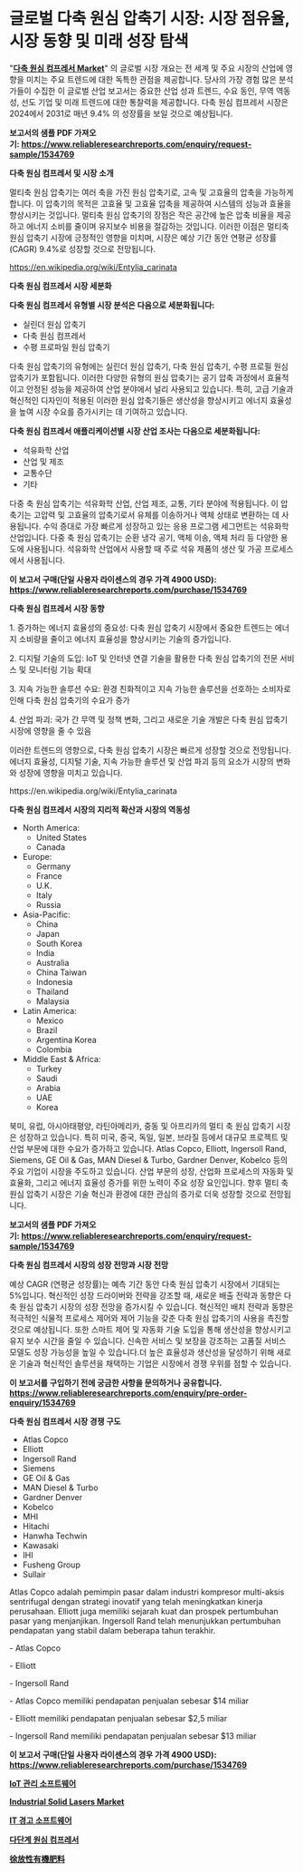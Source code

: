 <p><h1>글로벌 다축 원심 압축기 시장: 시장 점유율, 시장 동향 및 미래 성장 탐색</h1></p><p>"<strong><a href="https://www.reliableresearchreports.com/multi-axis-centrifugal-compressor-r1534769">다축 원심 컴프레서 Market</a></strong>" 의 글로벌 시장 개요는 전 세계 및 주요 시장의 산업에 영향을 미치는 주요 트렌드에 대한 독특한 관점을 제공합니다. 당사의 가장 경험 많은 분석가들이 수집한 이 글로벌 산업 보고서는 중요한 산업 성과 트렌드, 수요 동인, 무역 역동성, 선도 기업 및 미래 트렌드에 대한 통찰력을 제공합니다. 다축 원심 컴프레서 시장은 2024에서 2031로 매년 9.4% 의 성장률을 보일 것으로 예상됩니다.</p>
<p><strong>보고서의 샘플 PDF 가져오기:&nbsp;<a href="https://www.reliableresearchreports.com/enquiry/request-sample/1534769">https://www.reliableresearchreports.com/enquiry/request-sample/1534769</a></strong></p>
<p><strong>다축 원심 컴프레서 및 시장 소개</strong></p>
<p><p>멀티축 원심 압축기는 여러 축을 가진 원심 압축기로, 고속 및 고효율의 압축을 가능하게 합니다. 이 압축기의 목적은 고효율 및 고효율 압축을 제공하여 시스템의 성능과 효율을 향상시키는 것입니다. 멀티축 원심 압축기의 장점은 작은 공간에 높은 압축 비율을 제공하고 에너지 소비를 줄이며 유지보수 비용을 절감하는 것입니다. 이러한 이점은 멀티축 원심 압축기 시장에 긍정적인 영향을 미치며, 시장은 예상 기간 동안 연평균 성장률(CAGR) 9.4%로 성장할 것으로 전망됩니다.</p></p>
<p><a href="https://en.wikipedia.org/wiki/Entylia_carinata">https://en.wikipedia.org/wiki/Entylia_carinata</a></p>
<p><strong>다축 원심 컴프레서 시장 세분화</strong></p>
<p><strong>다축 원심 컴프레서 유형별 시장 분석은 다음으로 세분화됩니다:</strong></p>
<p><ul><li>실린더 원심 압축기</li><li>다축 원심 컴프레서</li><li>수평 프로파일 원심 압축기</li></ul></p>
<p><p>다축 원심 압축기의 유형에는 실린더 원심 압축기, 다축 원심 압축기, 수평 프로필 원심 압축기가 포함됩니다. 이러한 다양한 유형의 원심 압축기는 공기 압축 과정에서 효율적이고 안정된 성능을 제공하여 산업 분야에서 널리 사용되고 있습니다. 특히, 고급 기술과 혁신적인 디자인이 적용된 이러한 원심 압축기들은 생산성을 향상시키고 에너지 효율성을 높여 시장 수요를 증가시키는 데 기여하고 있습니다.</p></p>
<p><strong>다축 원심 컴프레서 애플리케이션별 시장 산업 조사는 다음으로 세분화됩니다:</strong></p>
<p><ul><li>석유화학 산업</li><li>산업 및 제조</li><li>교통수단</li><li>기타</li></ul></p>
<p><p>다중 축 원심 압축기는 석유화학 산업, 산업 제조, 교통, 기타 분야에 적용됩니다. 이 압축기는 고압력 및 고효율의 압축기로서 유체를 이송하거나 액체 상태로 변환하는 데 사용됩니다. 수익 증대로 가장 빠르게 성장하고 있는 응용 프로그램 세그먼트는 석유화학 산업입니다. 다중 축 원심 압축기는 순환 냉각 공기, 액체 이송, 액체 처리 등 다양한 용도에 사용됩니다. 석유화학 산업에서 사용할 때 주로 석유 제품의 생산 및 가공 프로세스에서 사용됩니다.</p></p>
<p><strong>이 보고서 구매(단일 사용자 라이센스의 경우 가격 4900 USD): <a href="https://www.reliableresearchreports.com/purchase/1534769">https://www.reliableresearchreports.com/purchase/1534769</a></strong></p>
<p><strong>다축 원심 컴프레서 시장 동향</strong></p>
<p><p>1. 증가하는 에너지 효율성의 중요성: 다축 원심 압축기 시장에서 중요한 트렌드는 에너지 소비량을 줄이고 에너지 효율성을 향상시키는 기술의 증가입니다.</p><p>  </p><p>2. 디지털 기술의 도입: IoT 및 인터넷 연결 기술을 활용한 다축 원심 압축기의 전문 서비스 및 모니터링 기능 확대</p><p>3. 지속 가능한 솔루션 수요: 환경 친화적이고 지속 가능한 솔루션을 선호하는 소비자로 인해 다축 원심 압축기의 수요가 증가</p><p>4. 산업 파괴: 국가 간 무역 및 정책 변화, 그리고 새로운 기술 개발은 다축 원심 압축기 시장에 영향을 줄 수 있음</p><p>이러한 트렌드의 영향으로, 다축 원심 압축기 시장은 빠르게 성장할 것으로 전망됩니다. 에너지 효율성, 디지털 기술, 지속 가능한 솔루션 및 산업 파괴 등의 요소가 시장의 변화와 성장에 영향을 미치고 있습니다.</p></p>
<p>https://en.wikipedia.org/wiki/Entylia_carinata</p>
<p><strong>다축 원심 컴프레서 시장의 지리적 확산과 시장의 역동성</strong></p>
<p><ul>
    <li>
        North America:
        <ul>
            <li>United States</li>
            <li>Canada</li>
        </ul>
    </li>
    <li>
        Europe:
        <ul>
            <li>Germany</li>
            <li>France</li>
            <li>U.K.</li>
            <li>Italy</li>
            <li>Russia</li>
        </ul>
    </li>
    <li>
        Asia-Pacific:
        <ul>
            <li>China</li>
            <li>Japan</li>
            <li>South Korea</li>
            <li>India</li>
            <li>Australia</li>
            <li>China Taiwan</li>
            <li>Indonesia</li>
            <li>Thailand</li>
            <li>Malaysia</li>
        </ul>
    </li>
    <li>
        Latin America:
        <ul>
            <li>Mexico</li>
            <li>Brazil</li>
            <li>Argentina Korea</li>
            <li>Colombia</li>
        </ul>
    </li>
    <li>
        Middle East & Africa:
        <ul>
            <li>Turkey</li>
            <li>Saudi</li>
            <li>Arabia</li>
            <li>UAE</li>
            <li>Korea</li>
        </ul>
    </li>
    </ul></p>
<p><p>북미, 유럽, 아시아태평양, 라틴아메리카, 중동 및 아프리카의 멀티 축 원심 압축기 시장은 성장하고 있습니다. 특히 미국, 중국, 독일, 일본, 브라질 등에서 대규모 프로젝트 및 산업 부문에 대한 수요가 증가하고 있습니다. Atlas Copco, Elliott, Ingersoll Rand, Siemens, GE Oil & Gas, MAN Diesel & Turbo, Gardner Denver, Kobelco 등의 주요 기업이 시장을 주도하고 있습니다. 산업 부문의 성장, 산업화 프로세스의 자동화 및 효율화, 그리고 에너지 효율성 증가를 위한 노력이 주요 성장 요인입니다. 향후 멀티 축 원심 압축기 시장은 기술 혁신과 환경에 대한 관심의 증가로 더욱 성장할 것으로 전망됩니다.</p></p>
<p><strong>보고서의 샘플 PDF 가져오기:&nbsp;<a href="https://www.reliableresearchreports.com/enquiry/request-sample/1534769">https://www.reliableresearchreports.com/enquiry/request-sample/1534769</a></strong></p>
<p><strong>다축 원심 컴프레서 시장의 성장 전망과 시장 전망</strong></p>
<p><p>예상 CAGR (연평균 성장률)는 예측 기간 동안 다축 원심 압축기 시장에서 기대되는 5%입니다. 혁신적인 성장 드라이버와 전략을 강조할 때, 새로운 배출 전략과 동향은 다축 원심 압축기 시장의 성장 전망을 증가시킬 수 있습니다. 혁신적인 배치 전략과 동향은 적극적인 식물적 프로세스 제어와 제어 기능을 갖춘 다축 원심 압축기의 사용을 촉진할 것으로 예상됩니다. 또한 스마트 제어 및 자동화 기술 도입을 통해 생산성을 향상시키고 유지 보수 시간을 줄일 수 있습니다. 신속한 서비스 및 보장을 강조하는 고품질 서비스 모델도 성장 가능성을 높일 수 있습니다.더 높은 효율성과 생산성을 달성하기 위해 새로운 기술과 혁신적인 솔루션을 채택하는 기업은 시장에서 경쟁 우위를 점할 수 있습니다.</p></p>
<p><strong>이 보고서를 구입하기 전에 궁금한 사항을 문의하거나 공유합니다. <a href="https://www.reliableresearchreports.com/enquiry/pre-order-enquiry/1534769">https://www.reliableresearchreports.com/enquiry/pre-order-enquiry/1534769</a></strong></p>
<p><strong>다축 원심 컴프레서 시장 경쟁 구도</strong></p>
<p><ul><li>Atlas Copco</li><li>Elliott</li><li>Ingersoll Rand</li><li>Siemens</li><li>GE Oil & Gas</li><li>MAN Diesel & Turbo</li><li>Gardner Denver</li><li>Kobelco</li><li>MHI</li><li>Hitachi</li><li>Hanwha Techwin</li><li>Kawasaki</li><li>IHI</li><li>Fusheng Group</li><li>Sullair</li></ul></p>
<p><p>Atlas Copco adalah pemimpin pasar dalam industri kompresor multi-aksis sentrifugal dengan strategi inovatif yang telah meningkatkan kinerja perusahaan. Elliott juga memiliki sejarah kuat dan prospek pertumbuhan pasar yang menjanjikan. Ingersoll Rand telah menunjukkan pertumbuhan pendapatan yang stabil dalam beberapa tahun terakhir.</p><p>- Atlas Copco</p><p>- Elliott</p><p>- Ingersoll Rand</p><p>- Atlas Copco memiliki pendapatan penjualan sebesar $14 miliar</p><p>- Elliott memiliki pendapatan penjualan sebesar $2,5 miliar</p><p>- Ingersoll Rand memiliki pendapatan penjualan sebesar $13 miliar</p></p>
<p><strong>이 보고서 구매(단일 사용자 라이센스의 경우 가격 4900 USD): <a href="https://www.reliableresearchreports.com/purchase/1534769">https://www.reliableresearchreports.com/purchase/1534769</a></strong></p>
<p><strong><p><a href="https://medium.com/@derrickmafrks96745/iot-%EA%B4%80%EB%A6%AC-%EC%86%8C%ED%94%84%ED%8A%B8%EC%9B%A8%EC%96%B4-%EC%82%B0%EC%97%85%EC%97%90-%EB%8C%80%ED%95%9C-%ED%86%B5%EC%B0%B0-%EC%8B%9C%EC%9E%A5-%EC%9E%AC%EC%A0%95-%EC%83%81%ED%83%9C-%EC%8B%9C%EC%9E%A5-%EA%B7%9C%EB%AA%A8-%EB%B0%8F-2031%EB%85%84%EA%B9%8C%EC%A7%80-%EC%88%98%EC%9D%B5-%EB%B6%84%EC%84%9D-bbf2b90c10d1">IoT 관리 소프트웨어</a></p><p><a href="https://medium.com/@marcoshoppe2023/industrial-solid-lasers-market-a-global-and-regional-analysis-focus-on-region-country-level-2b4514927137">Industrial Solid Lasers Market</a></p><p><a href="https://medium.com/@joshuapierce88/it-%EA%B2%BD%EB%B3%B4-%EC%86%8C%ED%94%84%ED%8A%B8%EC%9B%A8%EC%96%B4-%EC%82%B0%EC%97%85-%EB%B6%84%EC%84%9D-%EB%B3%B4%EA%B3%A0%EC%84%9C-%EC%8B%9C%EC%9E%A5-%EA%B7%9C%EB%AA%A8%EB%8A%94-%EC%97%B0%ED%8F%89%EA%B7%A0-%EC%84%B1%EC%9E%A5%EB%A5%A0-5-8-%EB%A1%9C-db6dc6884016">IT 경고 소프트웨어</a></p><p><a href="https://github.com/sougarounis/Market-Research-Report-List-5/blob/main/880174194870.md">다단계 원심 컴프레서</a></p><p><a href="https://medium.com/@ridleydamion/2024%E5%B9%B4%E3%81%8B%E3%82%892031%E5%B9%B4%E3%81%BE%E3%81%A7%E3%81%AE%E6%9C%9F%E9%96%93%E3%81%AB%E4%BA%88%E6%B8%AC%E3%81%95%E3%82%8C%E3%82%8B-%E9%81%85%E6%94%BE%E6%80%A7%E6%9C%89%E6%A9%9F%E8%82%A5%E6%96%99%E3%81%AE%E5%B8%82%E5%A0%B4%E5%8B%95%E6%85%8B%E3%81%A8%E6%88%90%E9%95%B7%E3%83%89%E3%83%A9%E3%82%A4%E3%83%90%E3%83%BC%E3%82%92%E5%88%86%E6%9E%90%E3%81%99%E3%82%8B-66b7097defcc">徐放性有機肥料</a></p></strong></p>
<p></p>